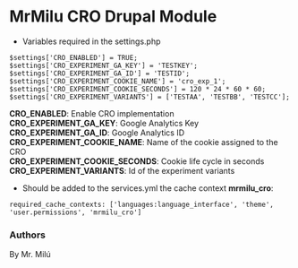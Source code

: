 # MrMilu CRO Drupal Module

- Variables required in the settings.php
```
$settings['CRO_ENABLED'] = TRUE;
$settings['CRO_EXPERIMENT_GA_KEY'] = 'TESTKEY';
$settings['CRO_EXPERIMENT_GA_ID'] = 'TESTID';
$settings['CRO_EXPERIMENT_COOKIE_NAME'] = 'cro_exp_1';
$settings['CRO_EXPERIMENT_COOKIE_SECONDS'] = 120 * 24 * 60 * 60;
$settings['CRO_EXPERIMENT_VARIANTS'] = ['TESTAA', 'TESTBB', 'TESTCC'];
```
**CRO_ENABLED**: Enable CRO implementation \
**CRO_EXPERIMENT_GA_KEY**: Google Analytics Key \
**CRO_EXPERIMENT_GA_ID**: Google Analytics ID \
**CRO_EXPERIMENT_COOKIE_NAME**: Name of the cookie assigned to the CRO \
**CRO_EXPERIMENT_COOKIE_SECONDS**: Cookie life cycle in seconds \
**CRO_EXPERIMENT_VARIANTS**: Id of the experiment variants

- Should be added to the services.yml the cache context **mrmilu_cro**:

```
required_cache_contexts: ['languages:language_interface', 'theme', 'user.permissions', 'mrmilu_cro']
```

### Authors
By Mr. Milú
